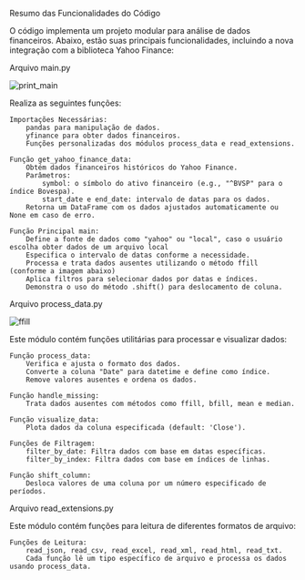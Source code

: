 Resumo das Funcionalidades do Código

O código implementa um projeto modular para análise de dados financeiros. Abaixo, estão suas principais funcionalidades, incluindo a nova integração com a biblioteca Yahoo Finance:

Arquivo main.py

![print_main](https://github.com/Luix78th/funcional_analysis/assets/141957237/2a198715-8ce0-4824-a765-adbd9a7b7506)

Realiza as seguintes funções:

    Importações Necessárias:
        pandas para manipulação de dados.
        yfinance para obter dados financeiros.
        Funções personalizadas dos módulos process_data e read_extensions.

    Função get_yahoo_finance_data:
        Obtém dados financeiros históricos do Yahoo Finance.
        Parâmetros:
            symbol: o símbolo do ativo financeiro (e.g., "^BVSP" para o índice Bovespa).
            start_date e end_date: intervalo de datas para os dados.
        Retorna um DataFrame com os dados ajustados automaticamente ou None em caso de erro.

    Função Principal main:
        Define a fonte de dados como "yahoo" ou "local", caso o usuário escolha obter dados de um arquivo local
        Especifica o intervalo de datas conforme a necessidade.
        Processa e trata dados ausentes utilizando o método ffill (conforme a imagem abaixo)
        Aplica filtros para selecionar dados por datas e índices.
        Demonstra o uso do método .shift() para deslocamento de coluna.

Arquivo process_data.py

![ffill](https://github.com/Luix78th/funcional_analysis/assets/141957237/021d151f-d663-4389-8ff6-267678078562)

Este módulo contém funções utilitárias para processar e visualizar dados:

    Função process_data:
        Verifica e ajusta o formato dos dados.
        Converte a coluna "Date" para datetime e define como índice.
        Remove valores ausentes e ordena os dados.

    Função handle_missing:
        Trata dados ausentes com métodos como ffill, bfill, mean e median.

    Função visualize_data:
        Plota dados da coluna especificada (default: 'Close').

    Funções de Filtragem:
        filter_by_date: Filtra dados com base em datas específicas.
        filter_by_index: Filtra dados com base em índices de linhas.

    Função shift_column:
        Desloca valores de uma coluna por um número especificado de períodos.

Arquivo read_extensions.py

Este módulo contém funções para leitura de diferentes formatos de arquivo:

    Funções de Leitura:
        read_json, read_csv, read_excel, read_xml, read_html, read_txt.
        Cada função lê um tipo específico de arquivo e processa os dados usando process_data.
